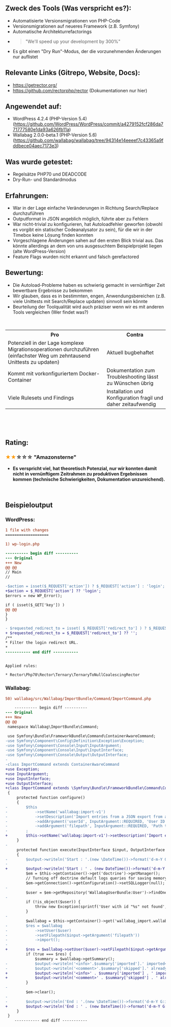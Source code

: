 <h2>Zweck des Tools (Was verspricht es?):</h2>
<ul>
  <li>Automatisierte Versionsmigrationen von PHP-Code</li>
  <li>Versionsmigrationen auf neueres Framework (z.B. Symfony)</li>
  <li>Automatische Architekturrefactorings</li>
  <li>
    <blockquote>"We'll speed up your development by 300%"</blockquote>
  </li>
  <li>Es gibt einen "Dry Run"-Modus, der die vorzunehmenden Änderungen nur auflistet</li>
</ul>
<h2>Relevante Links (Gitrepo, Website, Docs):</h2>
<ul>
  <li>
    <a href="https://getrector.org/">https://getrector.org/</a>
  </li>
  <li>
    <a href="https://github.com/rectorphp/rector">https://github.com/rectorphp/rector</a> (Dokumentationen nur hier)</li>
</ul>
<h2>Angewendet auf:</h2>
<ul>
  <li>WordPress 4.2.4 (PHP-Version 5.4) (<a href="https://github.com/WordPress/WordPress/commit/a4279152fcf286da771777580e1da93a626fb11a">https://github.com/WordPress/WordPress/commit/a4279152fcf286da771777580e1da93a626fb11a</a>)</li>
  <li>
    <span>Wallabag 2.0.0-beta.1 (PHP-Version 5.6) (<a href="https://github.com/wallabag/wallabag/tree/94314e14eeeef7c43365a9fddbece04aec7173e3">https://github.com/wallabag/wallabag/tree/94314e14eeeef7c43365a9fddbece04aec7173e3</a>)</span>
  </li>
</ul>
<h2>Was wurde getestet:</h2>
<ul>
  <li>Regelsätze PHP70 und DEADCODE</li>
  <li>Dry-Run- und Standardmodus</li>
</ul>
<h2>Erfahrungen:</h2>
<ul>
  <li>War in der Lage einfache Veränderungen in Richtung Search/Replace durchzuführen</li>
  <li>Outputformat in JSON angeblich möglich, führte aber zu Fehlern</li>
  <li>War nicht-trivial zu konfigurieren, hat Autoloadfehler geworfen (obwohl es vorgibt ein statischer Codeanalysator zu sein), für die wir in der Timebox keine Lösung finden konnten</li>
  <li>Vorgeschlagene Änderungen sahen auf den ersten Blick trivial aus. Das könnte allerdings an dem von uns ausgesuchtem Beispielprojekt liegen (alte WordPress-Version)</li>
  <li>Feature Flags wurden nicht erkannt und falsch gerefactored</li>
</ul>
<h2>Bewertung:</h2>
<ul>
  <li>Die Autoload-Probleme haben es schwierig gemacht in vernünftiger Zeit bewertbare Ergebnisse zu bekommen</li>
  <li>Wir glauben, dass es in bestimmten, engen, Anwendungsbereichen (z.B. viele Unittests mit Search/Replace updaten) sinnvoll sein könnte</li>
  <li>Beurteilung der Toolqualität wird auch präziser wenn wir es mit anderen Tools vergleichen (Wer findet was?)</li>
</ul>
<p>
  <br/>
</p>
<table class="wrapped">
  <colgroup> <col/> <col/> </colgroup>
  <tbody>
    <tr>
      <th>Pro</th>
      <th>Contra</th>
    </tr>
    <tr>
      <td>Potenziell in der Lage komplexe Migrationsoperationen durchzuführen (einfachster Weg um zehntausend Unittests zu updaten)</td>
      <td>Aktuell bugbehaftet</td>
    </tr>
    <tr>
      <td>Kommt mit vorkonfiguriertem Docker-Container</td>
      <td>Dokumentation zum Troubleshooting lässt zu Wünschen übrig</td>
    </tr>
    <tr>
      <td>Viele Rulesets und Findings</td>
      <td>Installation und Konfiguration fragil und daher zeitaufwendig</td>
    </tr>
  </tbody>
</table>
<p>
  <br/>
</p>
<p>
  <br/>
</p>
<h2>Rating:</h2>
<h3>
  <span style="color: rgb(255,153,0);">★★</span>☆☆☆ <strong>"Amazonsterne"<br/>
  </strong>
</h3>
<ul>
  <li>
    <strong>Es verspricht viel, hat theoretisch Potenzial, nur wir konnten damit nicht in vernünftigem Zeitrahmen zu produktiven Ergebnissen kommen (technische Schwierigkeiten, Dokumentation unzureichend).</strong>
  </li>
</ul>
<p>
  <br/>
</p>
<h2>
  <ac:inline-comment-marker ac:ref="b3016897-ce22-4789-90b7-e9dd205bb461">Beispieloutput</ac:inline-comment-marker>
</h2>
<h3>WordPress:</h3>

```diff
1 file with changes
===================

1) wp-login.php

---------- begin diff ----------
--- Original
+++ New
@@ @@
// Main
//

-$action = isset($_REQUEST['action']) ? $_REQUEST['action'] : 'login';
+$action = $_REQUEST['action'] ?? 'login';
$errors = new WP_Error();

if ( isset($_GET['key']) )
@@ @@
}
}

- $requested_redirect_to = isset( $_REQUEST['redirect_to'] ) ? $_REQUEST['redirect_to'] : '';
+ $requested_redirect_to = $_REQUEST['redirect_to'] ?? '';
/**
* Filter the login redirect URL.
*
----------- end diff -----------


Applied rules:

* Rector\Php70\Rector\Ternary\TernaryToNullCoalescingRector
```
<h3 class="auto-cursor-target">Wallabag:</h3>

```diff
50) wallabag/src/Wallabag/ImportBundle/Command/ImportCommand.php

    ---------- begin diff ----------
--- Original
+++ New
@@ @@
 namespace Wallabag\ImportBundle\Command;

 use Symfony\Bundle\FrameworkBundle\Command\ContainerAwareCommand;
-use Symfony\Component\Config\Definition\Exception\Exception;
-use Symfony\Component\Console\Input\InputArgument;
-use Symfony\Component\Console\Input\InputInterface;
-use Symfony\Component\Console\Output\OutputInterface;
-
-class ImportCommand extends ContainerAwareCommand
+use Exception;
+use InputArgument;
+use InputInterface;
+use OutputInterface;
+class ImportCommand extends \Symfony\Bundle\FrameworkBundle\Command\ContainerAwareCommand
 {
     protected function configure()
     {
-        $this
-            ->setName('wallabag:import-v1')
-            ->setDescription('Import entries from a JSON export from a wallabag v1 instance')
-            ->addArgument('userId', InputArgument::REQUIRED, 'User ID to populate')
-            ->addArgument('filepath', InputArgument::REQUIRED, 'Path to the JSON file')
-        ;
+        $this->setName('wallabag:import-v1')->setDescription('Import entries from a JSON export from a wallabag v1 instance')->addArgument('userId', InputArgument::REQUIRED, 'User ID to populate')->addArgument('filepath', InputArgument::REQUIRED, 'Path to the JSON file');
     }
-
     protected function execute(InputInterface $input, OutputInterface $output)
     {
-        $output->writeln('Start : '.(new \DateTime())->format('d-m-Y G:i:s').' ---');
-
+        $output->writeln('Start : ' . (new DateTime())->format('d-m-Y G:i:s') . ' ---');
         $em = $this->getContainer()->get('doctrine')->getManager();
         // Turning off doctrine default logs queries for saving memory
         $em->getConnection()->getConfiguration()->setSQLLogger(null);
-
         $user = $em->getRepository('WallabagUserBundle:User')->findOneById($input->getArgument('userId'));
-
         if (!is_object($user)) {
             throw new Exception(sprintf('User with id "%s" not found', $input->getArgument('userId')));
         }
-
         $wallabag = $this->getContainer()->get('wallabag_import.wallabag_v1.import');
-        $res = $wallabag
-            ->setUser($user)
-            ->setFilepath($input->getArgument('filepath'))
-            ->import();
-
+        $res = $wallabag->setUser($user)->setFilepath($input->getArgument('filepath'))->import();
         if (true === $res) {
             $summary = $wallabag->getSummary();
-            $output->writeln('<info>'.$summary['imported'].' imported</info>');
-            $output->writeln('<comment>'.$summary['skipped'].' already saved</comment>');
+            $output->writeln('<info>' . $summary['imported'] . ' imported</info>');
+            $output->writeln('<comment>' . $summary['skipped'] . ' already saved</comment>');
         }
-
         $em->clear();
-
-        $output->writeln('End : '.(new \DateTime())->format('d-m-Y G:i:s').' ---');
+        $output->writeln('End : ' . (new DateTime())->format('d-m-Y G:i:s') . ' ---');
     }
 }
    ----------- end diff -----------

```
